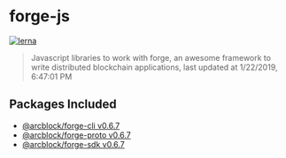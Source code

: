 # forge-js

[![lerna](https://img.shields.io/badge/maintained%20with-lerna-cc00ff.svg)](https://lernajs.io/)

> Javascript libraries to work with forge, an awesome framework to write distributed blockchain applications, last updated at 1/22/2019, 6:47:01 PM

## Packages Included

- [@arcblock/forge-cli v0.6.7](./packages/forge-cli)
- [@arcblock/forge-proto v0.6.7](./packages/forge-proto)
- [@arcblock/forge-sdk v0.6.7](./packages/forge-sdk)

